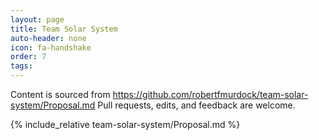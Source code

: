 ```yaml
---
layout: page
title: Team Solar System
auto-header: none
icon: fa-handshake
order: 7
tags: 
---
```


Content is sourced from https://github.com/robertfmurdock/team-solar-system/Proposal.md
Pull requests, edits, and feedback are welcome.

{% include_relative team-solar-system/Proposal.md %}